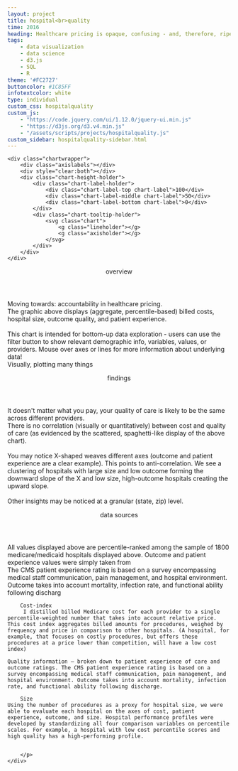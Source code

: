 ```yaml
---
layout: project
title: hospital<br>quality
time: 2016
heading: Healthcare pricing is opaque, confusing - and, therefore, ripe for visualization. My interactive visual below enables users to compare cost, quality, and size of roughly two-thousand medicare/medicaid hospitals. Filters enable the user to pick apart smaller trends, and explore cost/quality public datasets from the bottom-up.<br>A static form of this poster was displayed in the HIMSS healthcare conference, with an accompanying blog post <a href="http://arcadiasolutions.com/weaving-hospital-variation/">here</a>
tags:
    - data visualization
    - data science
    - d3.js
    - SQL
    - R
theme: '#FC2727'
buttoncolor: #1C85FF
infotextcolor: white
type: individual
custom_css: hospitalquality
custom_js: 
    - "https://code.jquery.com/ui/1.12.0/jquery-ui.min.js"
    - "https://d3js.org/d3.v4.min.js"
    - "/assets/scripts/projects/hospitalquality.js"
custom_sidebar: hospitalquality-sidebar.html 
---
```


<section class="block block-data-visual">
<!--'#FC2727'  #1C85FF; other :FD8210-->
<!--    - "https://cdnjs.cloudflare.com/ajax/libs/d3/3.5.5/d3.min.js"-->
<!--    - "https://d3js.org/d3.v4.min.js"-->

    <div class="chartwrapper">
        <div class="axislabels"></div>
        <div style="clear:both"></div>
        <div class="chart-height-holder">
            <div class="chart-label-holder">
                <div class="chart-label-top chart-label">100</div>
                <div class="chart-label-middle chart-label">50</div>                  
                <div class="chart-label-bottom chart-label">0</div>             
            </div>
            <div class="chart-tooltip-holder">
                <svg class="chart">      
                    <g class="lineholder"></g>
                    <g class="axisholder"></g>      
                </svg>
            </div>            
        </div>    
    </div>    
</section>

<section class="block">
    <header class="block-header">overview</header>
    <div class="block-text">
        <p>
        Moving towards: accountability in healthcare pricing.
        <br>
The graphic above displays (aggregate, percentile-based) billed costs, hospital size, outcome quality, and patient experience. <br><br> This chart is intended for bottom-up data exploration - users can use the filter button to show relevant demographic info, variables, values, or providers. Mouse over axes or lines for more information about underlying data!
<br> Visually, plotting many things
        </p>
    </div>
</section>


<section class="block">
    <header class="block-header">findings</header>
    <div class="block-text">
        <p>
        It doesn't matter what you pay, your quality of care is likely to be the same across different providers.
        <br>
        There is no correlation (visually or quantitatively) between cost and quality of care (as evidenced by the scattered, spaghetti-like display of the above chart).
        <br><br>
         You may notice  X-shaped weaves different axes (outcome and patient experience are a clear example). This points to anti-correlation.  We see a clustering of hospitals with large size and low outcome forming the downward slope of the X and low size, high-outcome hospitals creating the upward slope. 
         <br><br>
        Other insights may be noticed at a granular (state, zip) level.
        </p>
    </div>
</section>


<section class="block">
    <header class="block-header">data sources</header>
    <div class="block-text">
        <p>
        All values displayed above are percentile-ranked among the sample of 1800 medicare/medicaid hospitals displayed above. 
        Outcome and patient experience values were simply taken from 
        <br>
        The CMS patient experience rating is based on a survey encompassing medical staff communication, pain management, and hospital environment. Outcome takes into account mortality, infection rate, and functional ability following discharg
        
        Cost-index
         I distilled billed Medicare cost for each provider to a single percentile-weighted number that takes into account relative price. This cost index aggregates billed amounts for procedures, weighed by frequency and price in comparison to other hospitals. (A hospital, for example, that focuses on costly procedures, but offers these procedures at a price lower than competition, will have a low cost index)
    
    Quality information – broken down to patient experience of care and outcome ratings. The CMS patient experience rating is based on a survey encompassing medical staff communication, pain management, and hospital environment. Outcome takes into account mortality, infection rate, and functional ability following discharge.
    
        Size
    Using the number of procedures as a proxy for hospital size, we were able to evaluate each hospital on the axes of cost, patient experience, outcome, and size. Hospital performance profiles were developed by standardizing all four comparison variables on percentile scales. For example, a hospital with low cost percentile scores and high quality has a high-performing profile.    
    
        
        </p>
    </div>
</section>